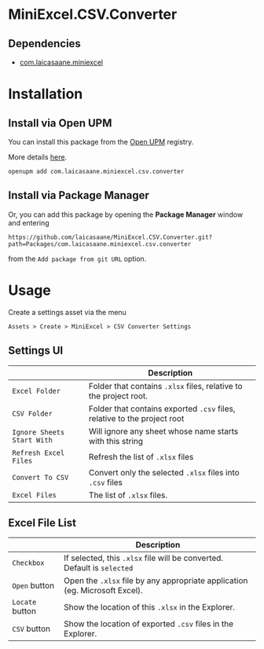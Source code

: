# MiniExcel.CSV.Converter

## Dependencies

- [com.laicasaane.miniexcel](https://github.com/laicasaane/MiniExcel)

# Installation

## Install via Open UPM

You can install this package from the [Open UPM](https://openupm.com/packages/com.laicasaane.miniexcel.csv.converter/) registry.

More details [here](https://github.com/openupm/openupm-cli#installation).

```
openupm add com.laicasaane.miniexcel.csv.converter
```

## Install via Package Manager

Or, you can add this package by opening the **Package Manager** window and entering

```
https://github.com/laicasaane/MiniExcel.CSV.Converter.git?path=Packages/com.laicasaane.miniexcel.csv.converter
```

from the `Add package from git URL` option.

# Usage

Create a settings asset via the menu

```
Assets > Create > MiniExcel > CSV Converter Settings
```

## Settings UI

|                          |Description|
|--------------------------|-----------|
|`Excel Folder`            |Folder that contains `.xlsx` files, relative to the project root.|
|`CSV Folder`              |Folder that contains exported `.csv` files, relative to the project root|
|`Ignore Sheets Start With`|Will ignore any sheet whose name starts with this string|
|`Refresh Excel Files`     |Refresh the list of `.xlsx` files|
|`Convert To CSV`          |Convert only the selected `.xlsx` files into `.csv` files|
|`Excel Files`             |The list of `.xlsx` files.|

## Excel File List

|               |Description|
|---------------|-----------|
|`Checkbox`     |If selected, this `.xlsx` file will be converted.<br>Default is `selected`|
|`Open` button  |Open the `.xlsx` file by any appropriate application (eg. Microsoft Excel).|
|`Locate` button|Show the location of this `.xlsx` in the Explorer.|
|`CSV` button   |Show the location of exported `.csv` files in the Explorer.|

